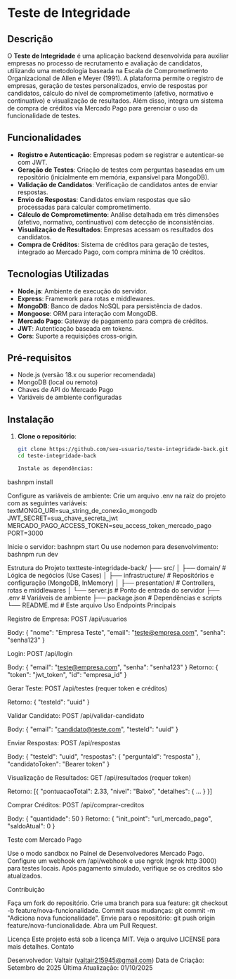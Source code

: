 # Teste de Integridade

## Descrição
O **Teste de Integridade** é uma aplicação backend desenvolvida para auxiliar empresas no processo de recrutamento e avaliação de candidatos, utilizando uma metodologia baseada na Escala de Comprometimento Organizacional de Allen e Meyer (1991). A plataforma permite o registro de empresas, geração de testes personalizados, envio de respostas por candidatos, cálculo do nível de comprometimento (afetivo, normativo e continuativo) e visualização de resultados. Além disso, integra um sistema de compra de créditos via Mercado Pago para gerenciar o uso da funcionalidade de testes.

## Funcionalidades
- **Registro e Autenticação**: Empresas podem se registrar e autenticar-se com JWT.
- **Geração de Testes**: Criação de testes com perguntas baseadas em um repositório (inicialmente em memória, expansível para MongoDB).
- **Validação de Candidatos**: Verificação de candidatos antes de enviar respostas.
- **Envio de Respostas**: Candidatos enviam respostas que são processadas para calcular comprometimento.
- **Cálculo de Comprometimento**: Análise detalhada em três dimensões (afetivo, normativo, continuativo) com detecção de inconsistências.
- **Visualização de Resultados**: Empresas acessam os resultados dos candidatos.
- **Compra de Créditos**: Sistema de créditos para geração de testes, integrado ao Mercado Pago, com compra mínima de 10 créditos.

## Tecnologias Utilizadas
- **Node.js**: Ambiente de execução do servidor.
- **Express**: Framework para rotas e middlewares.
- **MongoDB**: Banco de dados NoSQL para persistência de dados.
- **Mongoose**: ORM para interação com MongoDB.
- **Mercado Pago**: Gateway de pagamento para compra de créditos.
- **JWT**: Autenticação baseada em tokens.
- **Cors**: Suporte a requisições cross-origin.

## Pré-requisitos
- Node.js (versão 18.x ou superior recomendada)
- MongoDB (local ou remoto)
- Chaves de API do Mercado Pago
- Variáveis de ambiente configuradas

## Instalação

1. **Clone o repositório**:
   ```bash
   git clone https://github.com/seu-usuario/teste-integridade-back.git
   cd teste-integridade-back

   Instale as dependências:
bashnpm install

Configure as variáveis de ambiente:
Crie um arquivo .env na raiz do projeto com as seguintes variáveis:
textMONGO_URI=sua_string_de_conexão_mongodb
JWT_SECRET=sua_chave_secreta_jwt
MERCADO_PAGO_ACCESS_TOKEN=seu_access_token_mercado_pago
PORT=3000

Inicie o servidor:
bashnpm start
Ou use nodemon para desenvolvimento:
bashnpm run dev


Estrutura do Projeto
textteste-integridade-back/
├── src/
│   ├── domain/              # Lógica de negócios (Use Cases)
│   ├── infrastructure/      # Repositórios e configuração (MongoDB, InMemory)
│   ├── presentation/        # Controllers, rotas e middlewares
│   └── server.js           # Ponto de entrada do servidor
├── .env                    # Variáveis de ambiente
├── package.json            # Dependências e scripts
└── README.md               # Este arquivo
Uso
Endpoints Principais

Registro de Empresa: POST /api/usuarios

Body: { "nome": "Empresa Teste", "email": "teste@empresa.com", "senha": "senha123" }


Login: POST /api/login

Body: { "email": "teste@empresa.com", "senha": "senha123" }
Retorno: { "token": "jwt_token", "id": "empresa_id" }


Gerar Teste: POST /api/testes (requer token e créditos)

Retorno: { "testeId": "uuid" }


Validar Candidato: POST /api/validar-candidato

Body: { "email": "candidato@teste.com", "testeId": "uuid" }


Enviar Respostas: POST /api/respostas

Body: { "testeId": "uuid", "respostas": { "perguntaId": "resposta" }, "candidatoToken": "Bearer token" }


Visualização de Resultados: GET /api/resultados (requer token)

Retorno: [{ "pontuacaoTotal": 2.33, "nivel": "Baixo", "detalhes": { ... } }]


Comprar Créditos: POST /api/comprar-creditos

Body: { "quantidade": 50 }
Retorno: { "init_point": "url_mercado_pago", "saldoAtual": 0 }



Teste com Mercado Pago

Use o modo sandbox no Painel de Desenvolvedores Mercado Pago.
Configure um webhook em /api/webhook e use ngrok (ngrok http 3000) para testes locais.
Após pagamento simulado, verifique se os créditos são atualizados.

Contribuição

Faça um fork do repositório.
Crie uma branch para sua feature: git checkout -b feature/nova-funcionalidade.
Commit suas mudanças: git commit -m "Adiciona nova funcionalidade".
Envie para o repositório: git push origin feature/nova-funcionalidade.
Abra um Pull Request.

Licença
Este projeto está sob a licença MIT. Veja o arquivo LICENSE para mais detalhes.
Contato

Desenvolvedor: Valtair (valtair215945@gmail.com)
Data de Criação: Setembro de 2025
Última Atualização: 01/10/2025
